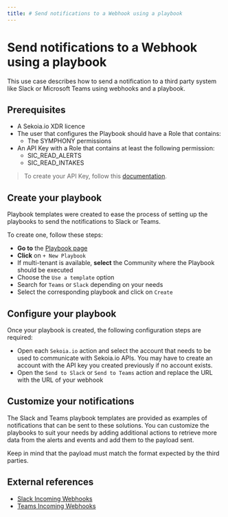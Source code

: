 ```yaml
---
title: # Send notifications to a Webhook using a playbook
---
```


# Send notifications to a Webhook using a playbook

This use case describes how to send a notification to a third party system like Slack or Microsoft Teams using webhooks and a playbook.

## Prerequisites

- A Sekoia.io XDR licence
- The user that configures the Playbook should have a Role that contains:
	* The SYMPHONY permissions
- An API Key with a Role that contains at least the following permission:
	* SIC_READ_ALERTS
	* SIC_READ_INTAKES

> To create your API Key, follow this [documentation](../../../getting_started/manage_api_keys.md).

## Create your playbook

Playbook templates were created to ease the process of setting up the playbooks to send the notifications to Slack or Teams. 

To create one, follow these steps: 


- **Go to** the [Playbook page](https://app.sekoia.io/operations/playbooks)
- **Click** on `+ New Playbook`
- If multi-tenant is available, **select** the Community where the Playbook should be executed
- Choose the `Use a template` option 
- Search for `Teams` or `Slack` depending on your needs
- Select the corresponding playbook and click on `Create`

## Configure your playbook

Once your playbook is created, the following configuration steps are required:

- Open each `Sekoia.io` action and select the account that needs to be used to communicate with Sekoia.io APIs. You may have to create an account with the API key you created previously if no account exists.
- Open the `Send to Slack` or `Send to Teams` action and replace the URL with the URL of your webhook

## Customize your notifications

The Slack and Teams playbook templates are provided as examples of notifications that can be sent to these solutions. You can customize the playbooks to suit your needs by adding additional actions to retrieve more data from the alerts and events and add them to the payload sent. 

Keep in mind that the payload must match the format expected by the third parties.

## External references

- [Slack Incoming Webhooks](https://api.slack.com/messaging/webhooks)
- [Teams Incoming Webhooks](https://learn.microsoft.com/en-us/microsoftteams/platform/webhooks-and-connectors/how-to/add-incoming-webhook)